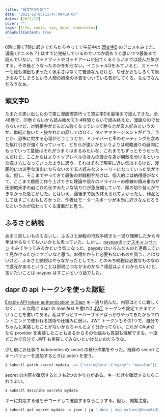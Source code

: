 ```yaml
---
title: "頭文字Dを読了"
date: "2021-12-05T11:47:08+09:00"
dates: [2021/12]
cover: ""
tags: [life, comic, tax, dapr, kubernetes]
showFullContent: true
---
```


0時に寝て7時に起きてだらだらやってて午前中は [頭文字D](https://ja.wikipedia.org/wiki/%E9%A0%AD%E6%96%87%E5%AD%97D) のアニメをみてた。漫画 (アニメも？) はすでに完結しているのでいつか読もうと思いつつ最後まで読んでいない。ゴッドフットやゴッドアームが出てくるぐらいまでは読んだ気がする。その後どうなったのかを知らない。イニシャルDをみていると、ストーリーも絵も演出もまったく派手さはなくて普通なんだけど、なぜかおもしろくて続きをみてしまうという人間の娯楽の本質をついている気がしてくる。なんでなんだろうなぁ。

## 頭文字D

たまたま思い出したので夜に漫画喫茶行って頭文字Dを最後まで読んできた。全48巻で、31巻ぐらいから読み始めて3-4時間ぐらいで読み終えた。漫画なので仕方ないけど、対戦相手がどんどん強くなっていって勝ち方が玄人好みというのか、単純に抜いた・抜かれたの話しではなく、タイヤマネージメントがどうこうとか、恐怖に対する心理がどうこうとか、ドライバーと車のセッティングも含めた駆け引きが強くなっていって、どちらが速いかというよりは戦略通りの展開にもっていって最後はそれがうまくはまるみたいな、これまでもずっとそうだったんだけど、ここからはよりトップレベルのほんの僅かな差が勝敗を分けるといった描き方になっていったように思う。それはそれで現実に近い気はするけど、漫画的には派手な演出にならないので玄人好みなストーリーになっていった気がする。但し、そこまでやってきて最後の対戦相手だけは、個人的には納得感がなくて、ここまで緻密に作り上げてきた理論や個々のドライバーの修練の積み重ねが圧倒的天才の前にひれ伏すみたいな切り口が急展開していて、頭の切り替えができなかった感じがした。とはいえ、最後まで読み終えられてよかったし、作品としてはすごくおもしろかった。作者はモータースポーツが本当に好きなんだろうなというのが伝わってくる漫画だと思う。

## ふるさと納税

あまり欲しいものもないし、ふるさと納税の行政手続きも一通り理解したから今年はやらなくてもいいかとも思っていた。しかし、[paypayボーナスキャンペーン](https://www.satofull.jp/static/campaign/202112_pcp.php) をみてやってみるかという気になった。paypay はいろんなものと連携していて見かけるたびにすごいなと思う。お得だからと必要もないものを買うことはないけど、ふるさと納税はやらなかったとしても、どのみち納税は必要なものなので還元があるということは節税につながるのかな？理屈はよくわからないけど、言いたいことは paypay はすごいという話でした。

## dapr の api トークンを使った認証

[Enable API token authentication in Dapr](https://docs.dapr.io/operations/security/api-token/) を一通り読んだ。内容はとくに難しくなく、こんな風に dapr の manifest を書けば [JWT](https://jwt.io/) トークンを設定できますということを書いてある。私はずっとサーバーサイドばっかりやってきたからフロントエンドで使われる技術や仕組みに弱い。JWT トークンもその1つで、自分でちゃんと実装したことがないからちゃんとよく分かってない。これが OAuth2 なら provider を実装したこともあるからその仕組みも意図も理解できる。一度どこかで自分で JWT も実装してみないといけないのだろうな。

少し前にお仕事で kubernetes の secret の移行作業をやった。既存の secret にキーバリューを追加するときは patch を使う。

```bash
$ kubectl patch secret mydata -p='{"stringData":{"mykey": "myvalue"}}'
```

secret の内容を確認するときも2つのやり方がある。キーだけを確認するならこれでよい。

```bash
$ kubectl describe secrets mydata
```

キーに対応する値もデコードして確認するならこうする。但し、閲覧注意。

```bash
$ kubectl get secret mydata -o json | jq '.data | map_values(@base64d)'
```
